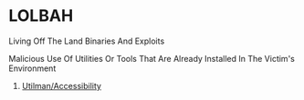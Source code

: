 # LOLBAH
Living Off The Land Binaries And Exploits

Malicious Use Of Utilities Or Tools That Are Already Installed In The Victim's Environment

1. [Utilman/Accessibility]

[Utilman/Accessibility]: https://github.com/theaqueen21/LOLBAH/tree/main/Utilman.exe

